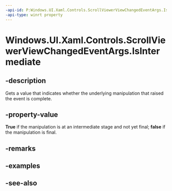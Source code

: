 ```yaml
---
-api-id: P:Windows.UI.Xaml.Controls.ScrollViewerViewChangedEventArgs.IsIntermediate
-api-type: winrt property
---
```


<!-- Property syntax
public bool IsIntermediate { get; }
-->

# Windows.UI.Xaml.Controls.ScrollViewerViewChangedEventArgs.IsIntermediate

## -description
Gets a value that indicates whether the underlying manipulation that raised the event is complete.



## -property-value
**True** if the manipulation is at an intermediate stage and not yet final; **false** if the manipulation is final.

## -remarks

## -examples

## -see-also
